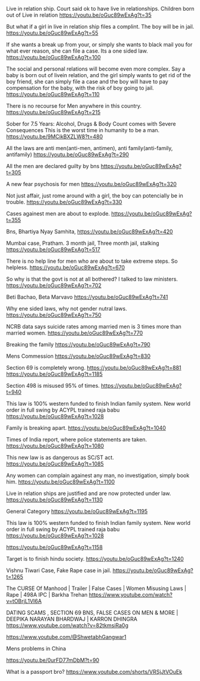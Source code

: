 

Live in relation ship. 
Court said ok to have live in relationships.
Children born out of Live in relation
https://youtu.be/oGuc89wExAg?t=35

But what if a girl in live in relation ship files a complint.
The boy will be in jail.
https://youtu.be/oGuc89wExAg?t=55

If she wants a break up from your, or simply she wants to black mail you for what ever reason, she can file a case. Its a one sided law.
https://youtu.be/oGuc89wExAg?t=100

The social and personal relations will become even more complex.
Say a baby is born out of livein relation, and the girl simply wants to get rid of the boy friend, she can simply file a case and the boy will have to pay compensation for the baby, with the risk of boy going to jail.
https://youtu.be/oGuc89wExAg?t=110


There is no recourse for Men anywhere in this country. 
https://youtu.be/oGuc89wExAg?t=215


Sober for 7.5 Years: Alcohol, Drugs & Body Count comes with Severe Consequences
This is the worst time in humanity to be a man. 
https://youtu.be/9MCikBXZLW8?t=480


All the laws are anti men(anti-men, antimen), anti family(anti-family, antifamily)
https://youtu.be/oGuc89wExAg?t=290


All the men are declared guilty by bns
https://youtu.be/oGuc89wExAg?t=305

A new fear psychosis for men
https://youtu.be/oGuc89wExAg?t=320

Not just affair, just rome around with a girl, the boy can potencially be in trouble. 
https://youtu.be/oGuc89wExAg?t=330

Cases againest men are about to explode.
https://youtu.be/oGuc89wExAg?t=355 

Bns, Bhartiya Nyay Samhita, 
https://youtu.be/oGuc89wExAg?t=420

Mumbai case, Pratham. 3 month jail, Three month jail, stalking 
https://youtu.be/oGuc89wExAg?t=517


There is no help line for men who are about to take extreme steps. So helpless.
https://youtu.be/oGuc89wExAg?t=670 

So why is that the govt is not at all bothered? I talked to law ministers. 
https://youtu.be/oGuc89wExAg?t=702

Beti Bachao, Beta Marvavo
https://youtu.be/oGuc89wExAg?t=741

Why ene sided laws, why not gender nutral laws.
https://youtu.be/oGuc89wExAg?t=750

NCRB data says suicide rates among married men is 3 times more than married women. 
https://youtu.be/oGuc89wExAg?t=770



Breaking the family
https://youtu.be/oGuc89wExAg?t=790

Mens Commession
https://youtu.be/oGuc89wExAg?t=830

Section 69 is completely wrong. 
https://youtu.be/oGuc89wExAg?t=881
https://youtu.be/oGuc89wExAg?t=1185

Section 498 is misused 95% of times.
https://youtu.be/oGuc89wExAg?t=940

This law is 100% western funded to finish Indian family system. New world order in full swing by ACYPL trained raja babu
https://youtu.be/oGuc89wExAg?t=1028

Family is breaking apart.
https://youtu.be/oGuc89wExAg?t=1040

Times of India report, where police statements are taken.
https://youtu.be/oGuc89wExAg?t=1080

This new law is as dangerous as SC/ST act.
https://youtu.be/oGuc89wExAg?t=1085

Any women can complain againest any man, no investigation, simply book him.
https://youtu.be/oGuc89wExAg?t=1100

Live in relation ships are justified and are now protected under law.
https://youtu.be/oGuc89wExAg?t=1130

General Category
https://youtu.be/oGuc89wExAg?t=1195






This law is 100% western funded to finish Indian family system. New world order in full swing by ACYPL trained raja babu
https://youtu.be/oGuc89wExAg?t=1028

https://youtu.be/oGuc89wExAg?t=1158

Target is to finish hindu society.
https://youtu.be/oGuc89wExAg?t=1240

Vishnu Tiwari Case, Fake Rape case in jail.
https://youtu.be/oGuc89wExAg?t=1265


The CURSE Of Manhood | Trailer | False Cases | Women Misusing Laws | Rape | 498A IPC | Barkha Trehan
https://www.youtube.com/watch?v=tOBrjL1VI6A

DATING SCAMS , SECTION 69 BNS, FALSE CASES ON MEN & MORE | DEEPIKA NARAYAN BHARDWAJ | KARRON DHINGRA
https://www.youtube.com/watch?v=82tkmsiRa0g


https://www.youtube.com/@ShwetabhGangwar1



Mens problems in China

https://youtu.be/0urFD77mDbM?t=90


What is a passport bro?
https://www.youtube.com/shorts/VRSjJtVOuEk